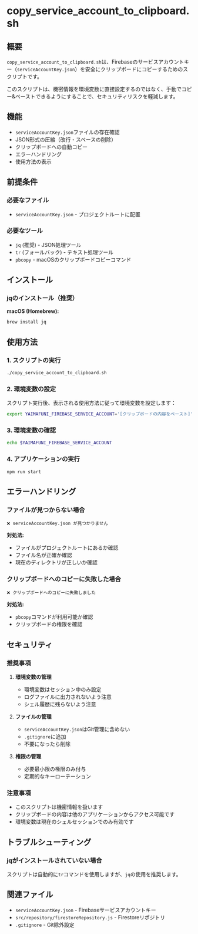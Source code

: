 # copy_service_account_to_clipboard.sh

## 概要

`copy_service_account_to_clipboard.sh`は、Firebaseのサービスアカウントキー（`serviceAccountKey.json`）を安全にクリップボードにコピーするためのスクリプトです。

このスクリプトは、機密情報を環境変数に直接設定するのではなく、手動でコピー&ペーストできるようにすることで、セキュリティリスクを軽減します。

## 機能

- `serviceAccountKey.json`ファイルの存在確認
- JSON形式の圧縮（改行・スペースの削除）
- クリップボードへの自動コピー
- エラーハンドリング
- 使用方法の表示

## 前提条件

### 必要なファイル
- `serviceAccountKey.json` - プロジェクトルートに配置

### 必要なツール
- `jq` (推奨) - JSON処理ツール
- `tr` (フォールバック) - テキスト処理ツール
- `pbcopy` - macOSのクリップボードコピーコマンド

## インストール

### jqのインストール（推奨）

**macOS (Homebrew):**
```bash
brew install jq
```

## 使用方法

### 1. スクリプトの実行

```bash
./copy_service_account_to_clipboard.sh
```

### 2. 環境変数の設定

スクリプト実行後、表示される使用方法に従って環境変数を設定します：

```bash
export YAIMAFUNI_FIREBASE_SERVICE_ACCOUNT='[クリップボードの内容をペースト]'
```

### 3. 環境変数の確認

```bash
echo $YAIMAFUNI_FIREBASE_SERVICE_ACCOUNT
```

### 4. アプリケーションの実行

```bash
npm run start
```

## エラーハンドリング

### ファイルが見つからない場合

```
❌ serviceAccountKey.json が見つかりません
```

**対処法:**
- ファイルがプロジェクトルートにあるか確認
- ファイル名が正確か確認
- 現在のディレクトリが正しいか確認

### クリップボードへのコピーに失敗した場合

```
❌ クリップボードへのコピーに失敗しました
```

**対処法:**
- `pbcopy`コマンドが利用可能か確認
- クリップボードの権限を確認

## セキュリティ

### 推奨事項

1. **環境変数の管理**
   - 環境変数はセッション中のみ設定
   - ログファイルに出力されないよう注意
   - シェル履歴に残らないよう注意

2. **ファイルの管理**
   - `serviceAccountKey.json`はGit管理に含めない
   - `.gitignore`に追加
   - 不要になったら削除

3. **権限の管理**
   - 必要最小限の権限のみ付与
   - 定期的なキーローテーション

### 注意事項

- このスクリプトは機密情報を扱います
- クリップボードの内容は他のアプリケーションからアクセス可能です
- 環境変数は現在のシェルセッションでのみ有効です

## トラブルシューティング

### jqがインストールされていない場合

スクリプトは自動的に`tr`コマンドを使用しますが、`jq`の使用を推奨します。

## 関連ファイル

- `serviceAccountKey.json` - Firebaseサービスアカウントキー
- `src/repository/firestoreRepository.js` - Firestoreリポジトリ
- `.gitignore` - Git除外設定
